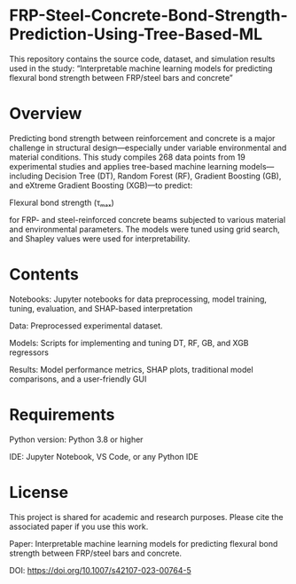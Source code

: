# **FRP-Steel-Concrete-Bond-Strength-Prediction-Using-Tree-Based-ML**

This repository contains the source code, dataset, and simulation results used in the study: “Interpretable machine learning models for predicting flexural bond strength between FRP/steel bars and concrete”

# **Overview**

Predicting bond strength between reinforcement and concrete is a major challenge in structural design—especially under variable environmental and material conditions. This study compiles 268 data points from 19 experimental studies and applies tree-based machine learning models—including Decision Tree (DT), Random Forest (RF), Gradient Boosting (GB), and eXtreme Gradient Boosting (XGB)—to predict:

Flexural bond strength (τₘₐₓ)

for FRP- and steel-reinforced concrete beams subjected to various material and environmental parameters. The models were tuned using grid search, and Shapley values were used for interpretability.

# **Contents**

Notebooks: Jupyter notebooks for data preprocessing, model training, tuning, evaluation, and SHAP-based interpretation

Data: Preprocessed experimental dataset.

Models: Scripts for implementing and tuning DT, RF, GB, and XGB regressors

Results: Model performance metrics, SHAP plots, traditional model comparisons, and a user-friendly GUI

# **Requirements**

Python version: Python 3.8 or higher

IDE: Jupyter Notebook, VS Code, or any Python IDE

# **License**

This project is shared for academic and research purposes. Please cite the associated paper if you use this work.

Paper: Interpretable machine learning models for predicting flexural bond strength between FRP/steel bars and concrete.

DOI: https://doi.org/10.1007/s42107-023-00764-5
